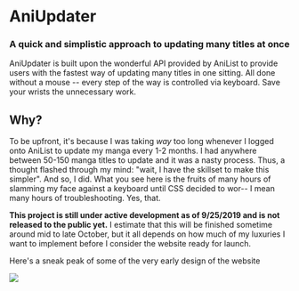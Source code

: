 # AniUpdater
### A quick and simplistic approach to updating many titles at once

AniUpdater is built upon the wonderful API provided by AniList to provide users with the fastest way of updating many titles in one sitting. All done without a mouse -- every step of the way is controlled via keyboard. Save your wrists the unnecessary work.

## Why?

To be upfront, it's because I was taking *way* too long whenever I logged onto AniList to update my manga every 1-2 months. I had anywhere between 50-150 manga titles to update and it was a nasty process. Thus, a thought flashed through my mind: "wait, I have the skillset to make this simpler". And so, I did. What you see here is the fruits of many hours of slamming my face against a keyboard until CSS decided to wor-- I mean many hours of troubleshooting. Yes, that.

**This project is still under active development as of 9/25/2019 and is not released to the public yet.** I estimate that this will be finished sometime around mid to late October, but it all depends on how much of my luxuries I want to implement before I consider the website ready for launch.

Here's a sneak peak of some of the very early design of the website 

![](https://i.gyazo.com/5bfa6f4ee6607571e19375ea92f89dc5.gif)